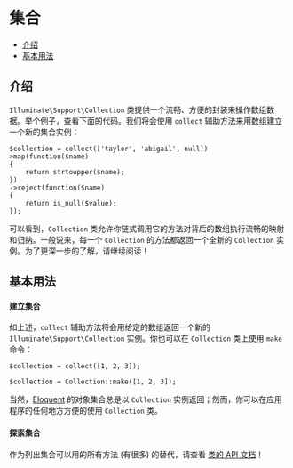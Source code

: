 # 集合

- [介绍](#introduction)
- [基本用法](#basic-usage)

<a name="introduction"></a>
## 介绍

`Illuminate\Support\Collection` 类提供一个流畅、方便的封装来操作数组数据。举个例子，查看下面的代码。我们将会使用 `collect` 辅助方法来用数组建立一个新的集合实例：

	$collection = collect(['taylor', 'abigail', null])->map(function($name)
	{
		return strtoupper($name);
	})
	->reject(function($name)
	{
		return is_null($value);
	});


可以看到，`Collection` 类允许你链式调用它的方法对背后的数组执行流畅的映射和归纳。一般说来，每一个 `Collection` 的方法都返回一个全新的 `Collection` 实例。为了更深一步的了解，请继续阅读！

<a name="basic-usage"></a>
## 基本用法

#### 建立集合

如上述，`collect` 辅助方法将会用给定的数组返回一个新的 `Illuminate\Support\Collection` 实例。你也可以在 `Collection` 类上使用 `make` 命令：

	$collection = collect([1, 2, 3]);

	$collection = Collection::make([1, 2, 3]);

当然，[Eloquent](/docs/5.0/eloquent) 的对象集合总是以 `Collection` 实例返回；然而，你可以在应用程序的任何地方方便的使用 `Collection` 类。

#### 探索集合

作为列出集合可以用的所有方法 (有很多) 的替代，请查看 [类的 API 文档](http://laravel.com/api/master/Illuminate/Support/Collection.html)！
